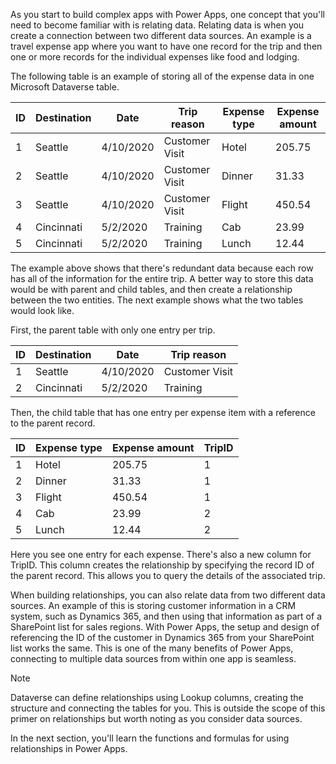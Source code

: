 As you start to build complex apps with Power Apps, one concept that you'll need to become familiar with is relating data. Relating data is when you create a connection between two different data sources. An example is a travel expense app where you want to have one record for the trip and then one or more records for the individual expenses like food and lodging.

The following table is an example of storing all of the expense data in
one Microsoft Dataverse table.

| ID | Destination | Date      | Trip reason    | Expense type | Expense amount  |
| - | -----------|----------|---------------|-------------|----------------|
| 1  | Seattle     | 4/10/2020 | Customer Visit | Hotel        | 205.75          |
| 2  | Seattle     | 4/10/2020 | Customer Visit | Dinner       | 31.33           |
| 3  | Seattle     | 4/10/2020 | Customer Visit | Flight       | 450.54          |
| 4  | Cincinnati  | 5/2/2020  | Training       | Cab          | 23.99           |
| 5  | Cincinnati  | 5/2/2020  | Training       | Lunch        | 12.44           |

The example above shows that there's redundant data because each row has all of the information for the entire trip. A better way to store this data would be with parent and child tables, and then create a relationship between the two entities. The next example shows what the two tables would look like.

First, the parent table with only one entry per trip.

| ID | Destination | Date      | Trip reason    |
| - | -----------|----------|---------------|
| 1  | Seattle     | 4/10/2020 | Customer Visit |
| 2  | Cincinnati  | 5/2/2020  | Training       |

Then, the child table that has one entry per expense item with a
reference to the parent record.

| ID | Expense type | Expense amount | TripID       |
| -  | -------------|---------------|-------------|
| 1  | Hotel        | 205.75         | 1            |
| 2  | Dinner       | 31.33          | 1            |
| 3  | Flight       | 450.54         | 1            |
| 4  | Cab          | 23.99          | 2            |
| 5  | Lunch        | 12.44          | 2            |

Here you see one entry for each expense. There's also a new column for
TripID. This column creates the relationship by specifying the record ID
of the parent record. This allows you to query the details of the
associated trip.

When building relationships, you can also relate data from two
different data sources. An example of this is storing customer
information in a CRM system, such as Dynamics 365, and then using that
information as part of a SharePoint list for sales regions. With
Power Apps, the setup and design of referencing the ID of the customer in
Dynamics 365 from your SharePoint list works the same. This is one of
the many benefits of Power Apps, connecting to multiple data sources from
within one app is seamless.

> [!NOTE]
> Dataverse can define relationships using Lookup columns, creating the structure and connecting the tables for you. This is outside the scope of this primer on relationships but worth noting as you consider data sources.

In the next section, you'll learn the functions and formulas for
using relationships in Power Apps.
